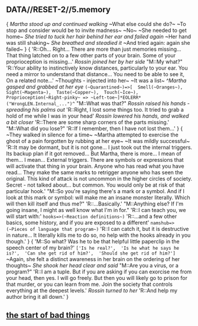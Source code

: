 ## DATA//RESET-2//5.memory
{
*Martha stood up and continued walking*
~What else could she do?~
~To stop and consider would be to invite madness~
~No~
~She needed to get home~
*She tried to tuck her hair behind her ear and failed again*
~Her hand was still shaking~
*She breathed and steadied it*
~And tried again: again she failed~
}
{
'R::Oh... 
Right... 
There are more than just memories missing... 
That thing latched on to a few other parts of your brain. 
Some of your proprioception is missing...'
*Rossin joined her by her side*
"M::My what?"
'R::Your ability to instinctively know distances, particularly to your ear. 
You need a mirror to understand that distance...
You need to be able to see it,
On a related note...'
~Thoughts - injected into her~
~It was a list~
*^Martha gasped and grabbed at her eye*
`(~Quarantined~)=>[ 
Smell(~Oranges~), 
Sight(~Magenta~), 
Taste(~Copper~), 
Touch(~Ice~), 
Proprioception(~Right-pinky~ => ~Left-toe~]*EOLERR*("WrongLEN.Internal_...")^`
"M::What was that?"
*Rossin raised his hands - spreading his palms out*
'R::Right, I lost some things too. 
It tried to grab a hold of me while I was in your head'
*Rossin lowered his hands, and walked a bit closer*
'R::There are some sharp corners of the parts missing.'
"M::What did you lose?"
'R::If I remember, then I have not lost them...'
}
{
~They walked in silence for a time~
~Martha attempted to exercise the ghost of a pain forgotten by rubbing at her eye~
~It was mildly successful~
'R::It may be dormant, but it is not gone...
I just took out the internal triggers. 
Its backup plan if it got removed... 
But Martha, there is more... 
I mean of them... 
I mean... 
External triggers.
There are symbols or expressions that will activate that thing in your brain.
Anyone who has read what you have read... 
They make the same marks to retrigger anyone who has seen the original. 
This kind of attack is not uncommon in the higher circles of society.
Secret - not talked about... but common.
You would only be at risk of that particular hook.'
"M::So you're saying there's a mark or a symbol.
And if I look at this mark or symbol: will make me an insane monster literally.
Which will then kill itself and thus me?"
'R::...Basically.'
"M::Anything else? If I'm going insane, I might as well know what I'm in for."
'R::I can teach you, we will start with:'
`hooks=>(~Reaction definitions~)`
'R::...and a few other basics, some history, and if you are exposed to a different'
`namshub=>(~Pieces of language that program~)`
'R::I can catch it, but it is destructive in nature... 
It literally kills me to do so, no help with the hooks already in you though.'
}
{
'M::So what? 
Was he to be that helpful little paperclip in the speech center of my brain?'
`['Is he real?', 
'Is he what he says he is?', 
'Can she get rid of him?', 
'Should she get rid of him?']`
~Again, she felt a distinct awareness in her brain on the ordering of her thoughts~
*She shook her head clear and said*
"M::Are you a virus, or a program?"
'R::I am a tuple. 
But if you are asking if you can exorcise me from your head, then yes.
I will go freely.
But then you will likely go to prison for that murder, or you can learn from me. 
Join the society that controls everything at the deepest levels.'
*Rossin turned to her*
'R::And help my author bring it all down.'
}
## [the start of bad things](../the-start-of-bad-things.md)

